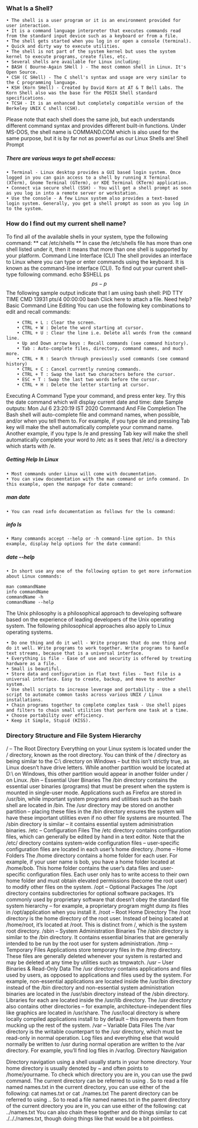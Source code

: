 ### What Is a Shell?
    • The shell is a user program or it is an environment provided for user interaction. 
    • It is a command language interpreter that executes commands read from the standard input device such as a keyboard or from a file. 
    • The shell gets started when you log in or open a console (terminal). 
    • Quick and dirty way to execute utilities. 
    • The shell is not part of the system kernel but uses the system kernel to execute programs, create files, etc. 
    • Several shells are available for Linux including: 
    • BASH ( Bourne-Again SHell ) - The most common shell in Linux. It's Open Source. 
    • CSH (C SHell) - The C shell's syntax and usage are very similar to the C programming language. 
    • KSH (Korn SHell) - Created by David Korn at AT & T Bell Labs. The Korn Shell also was the base for the POSIX Shell standard specifications. 
    • TCSH - It is an enhanced but completely compatible version of the Berkeley UNIX C shell (CSH). 

Please note that each shell does the same job, but each understands different command syntax and provides different built-in functions. Under MS-DOS, the shell name is COMMAND.COM which is also used for the same purpose, but it is by far not as powerful as our Linux Shells are!
Shell Prompt

##### There are various ways to get shell access:
    • Terminal - Linux desktop provides a GUI based login system. Once logged in you can gain access to a shell by running X Terminal (XTerm), Gnome Terminal (GTerm), or KDE Terminal (KTerm) application. 
    • Connect via secure shell (SSH) - You will get a shell prompt as soon as you log in into a remote server or workstation. 
    • Use the console - A few Linux system also provides a text-based login system. Generally, you get a shell prompt as soon as you log in to the system. 

### How do I find out my current shell name?

To find all of the available shells in your system, type the following command:
** cat /etc/shells **
In case the /etc/shells file has more than one shell listed under it, then it means that more than one shell is supported by your platform.
Command Line Interface (CLI)
The shell provides an interface to Linux where you can type or enter commands using the keyboard. It is known as the command-line interface (CLI). To find out your current shell-type following command.
echo $SHELL
ps $$
ps -p $$
The following sample output indicate that I am using bash shell:
PID TTY          TIME CMD
13931 pts/4    00:00:00 bash
Click here to attach a file. Need help?
Basic Command Line Editing
You can use the following key combinations to edit and recall commands:
```
    • CTRL + L : Clear the screen. 
    • CTRL + W : Delete the word starting at cursor. 
    • CTRL + U : Clear the line i.e. Delete all words from the command line. 
    • Up and Down arrow keys : Recall commands (see command history). 
    • Tab : Auto-complete files, directory, command names, and much more. 
    • CTRL + R : Search through previously used commands (see command history) 
    • CTRL + C : Cancel currently running commands. 
    • CTRL + T : Swap the last two characters before the cursor. 
    • ESC + T : Swap the last two words before the cursor. 
    • CTRL + H : Delete the letter starting at cursor. 
```    
Executing A Command
Type your command, and press enter key. Try this the date command which will display current date and time:
date
Sample outputs:
Mon Jul  6 23:20:19 IST 2020
Command And File Completion
The Bash shell will auto-complete file and command names, when possible, and/or when you tell them to. For example, if you type sle and pressing Tab key will make the shell automatically complete your command name. Another example, if you type ls /e and pressing Tab key will make the shell automatically complete your word to /etc as it sees that /etc/ is a directory which starts with /e.
##### Getting Help In Linux
    • Most commands under Linux will come with documentation. 
    • You can view documentation with the man command or info command. In this example, open the manpage for date command: 
##### man date
    • You can read info documentation as follows for the ls command: 
##### info ls
    • Many commands accept --help or -h command-line option. In this example, display help options for the date command: 
##### date --help
    • In short use any one of the following option to get more information about Linux commands: 
```
man commandName
info commandName
commandName -h
commandName --help
```
The Unix philosophy is a philosophical approach to developing software based on the experience of leading developers of the Unix operating system. The following philosophical approaches also apply to Linux operating systems.

    • Do one thing and do it well - Write programs that do one thing and do it well. Write programs to work together. Write programs to handle text streams, because that is a universal interface. 
    • Everything is file - Ease of use and security is offered by treating hardware as a file. 
    • Small is beautiful. 
    • Store data and configuration in flat text files - Text file is a universal interface. Easy to create, backup, and move to another system. 
    • Use shell scripts to increase leverage and portability - Use a shell script to automate common tasks across various UNIX / Linux installations. 
    • Chain programs together to complete complex task - Use shell pipes and filters to chain small utilities that perform one task at a time. 
    • Choose portability over efficiency. 
    • Keep it Simple, Stupid (KISS). 


### Directory Structure and File System Hierarchy

/ – The Root Directory
Everything on your Linux system is located under the / directory, known as the root directory. You can think of the / directory as being similar to the C:\ directory on Windows – but this isn’t strictly true, as Linux doesn’t have drive letters. While another partition would be located at D:\ on Windows, this other partition would appear in another folder under / on Linux.
/bin – Essential User Binaries
The /bin directory contains the essential user binaries (programs) that must be present when the system is mounted in single-user mode. Applications such as Firefox are stored in /usr/bin, while important system programs and utilities such as the bash shell are located in /bin. The /usr directory may be stored on another partition – placing these files in the /bin directory ensures the system will have these important utilities even if no other file systems are mounted. The /sbin directory is similar – it contains essential system administration binaries.
/etc – Configuration Files
The /etc directory contains configuration files, which can generally be edited by hand in a text editor. Note that the /etc/ directory contains system-wide configuration files – user-specific configuration files are located in each user’s home directory.
/home – Home Folders
The /home directory contains a home folder for each user. For example, if your user name is bob, you have a home folder located at /home/bob. This home folder contains the user’s data files and user-specific configuration files. Each user only has to write access to their own home folder and must obtain elevated permissions (become the root user) to modify other files on the system.
/opt – Optional Packages
The /opt directory contains subdirectories for optional software packages. It’s commonly used by proprietary software that doesn’t obey the standard file system hierarchy – for example, a proprietary program might dump its files in /opt/application when you install it.
/root – Root Home Directory
The /root directory is the home directory of the root user. Instead of being located at /home/root, it’s located at /root. This is distinct from /, which is the system root directory.
/sbin – System Administration Binaries
The /sbin directory is similar to the /bin directory. It contains essential binaries that are generally intended to be run by the root user for system administration.
/tmp – Temporary Files
Applications store temporary files in the /tmp directory. These files are generally deleted whenever your system is restarted and may be deleted at any time by utilities such as tmpwatch.
/usr – User Binaries & Read-Only Data
The /usr directory contains applications and files used by users, as opposed to applications and files used by the system. For example, non-essential applications are located inside the /usr/bin directory instead of the /bin directory and non-essential system administration binaries are located in the /usr/sbin directory instead of the /sbin directory. Libraries for each are located inside the /usr/lib directory. The /usr directory also contains other directories – for example, architecture-independent files like graphics are located in /usr/share.
The /usr/local directory is where locally compiled applications install to by default – this prevents them from mucking up the rest of the system.
/var – Variable Data Files
The /var directory is the writable counterpart to the /usr directory, which must be read-only in normal operation. Log files and everything else that would normally be written to /usr during normal operation are written to the /var directory. For example, you’ll find log files in /var/log.
Directory Navigation

Directory navigation using a shell usually starts in your home directory. Your home directory is usually denoted by ~ and often points to /home/yourname.
To check which directory you are in, you can use the pwd command.
The current directory can be referred to using . So to read a file named names.txt in the current directory, you can use either of the following:
cat names.txt or cat ./names.txt
The parent directory can be referred to using .. So to read a file named names.txt in the parent directory of the current directory you are in, you can use either of the following:
cat ../names.txt
You can also chain these together and do things similar to cat ./.././names.txt, though doing things like that would be a bit pointless.
